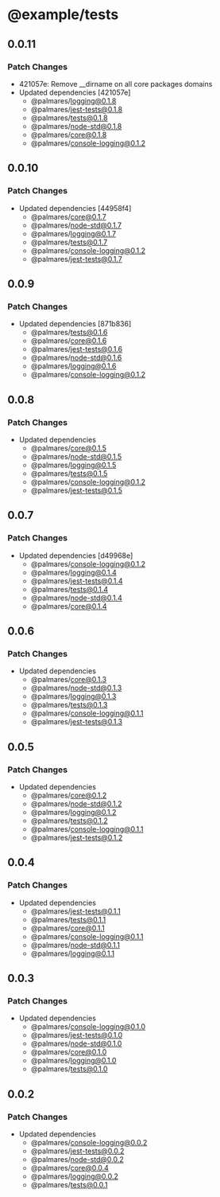# @example/tests

## 0.0.11

### Patch Changes

- 421057e: Remove \_\_dirname on all core packages domains
- Updated dependencies [421057e]
  - @palmares/logging@0.1.8
  - @palmares/jest-tests@0.1.8
  - @palmares/tests@0.1.8
  - @palmares/node-std@0.1.8
  - @palmares/core@0.1.8
  - @palmares/console-logging@0.1.2

## 0.0.10

### Patch Changes

- Updated dependencies [44958f4]
  - @palmares/core@0.1.7
  - @palmares/node-std@0.1.7
  - @palmares/logging@0.1.7
  - @palmares/tests@0.1.7
  - @palmares/console-logging@0.1.2
  - @palmares/jest-tests@0.1.7

## 0.0.9

### Patch Changes

- Updated dependencies [871b836]
  - @palmares/tests@0.1.6
  - @palmares/core@0.1.6
  - @palmares/jest-tests@0.1.6
  - @palmares/node-std@0.1.6
  - @palmares/logging@0.1.6
  - @palmares/console-logging@0.1.2

## 0.0.8

### Patch Changes

- Updated dependencies
  - @palmares/core@0.1.5
  - @palmares/node-std@0.1.5
  - @palmares/logging@0.1.5
  - @palmares/tests@0.1.5
  - @palmares/console-logging@0.1.2
  - @palmares/jest-tests@0.1.5

## 0.0.7

### Patch Changes

- Updated dependencies [d49968e]
  - @palmares/console-logging@0.1.2
  - @palmares/logging@0.1.4
  - @palmares/jest-tests@0.1.4
  - @palmares/tests@0.1.4
  - @palmares/node-std@0.1.4
  - @palmares/core@0.1.4

## 0.0.6

### Patch Changes

- Updated dependencies
  - @palmares/core@0.1.3
  - @palmares/node-std@0.1.3
  - @palmares/logging@0.1.3
  - @palmares/tests@0.1.3
  - @palmares/console-logging@0.1.1
  - @palmares/jest-tests@0.1.3

## 0.0.5

### Patch Changes

- Updated dependencies
  - @palmares/core@0.1.2
  - @palmares/node-std@0.1.2
  - @palmares/logging@0.1.2
  - @palmares/tests@0.1.2
  - @palmares/console-logging@0.1.1
  - @palmares/jest-tests@0.1.2

## 0.0.4

### Patch Changes

- Updated dependencies
  - @palmares/jest-tests@0.1.1
  - @palmares/tests@0.1.1
  - @palmares/core@0.1.1
  - @palmares/console-logging@0.1.1
  - @palmares/node-std@0.1.1
  - @palmares/logging@0.1.1

## 0.0.3

### Patch Changes

- Updated dependencies
  - @palmares/console-logging@0.1.0
  - @palmares/jest-tests@0.1.0
  - @palmares/node-std@0.1.0
  - @palmares/core@0.1.0
  - @palmares/logging@0.1.0
  - @palmares/tests@0.1.0

## 0.0.2

### Patch Changes

- Updated dependencies
  - @palmares/console-logging@0.0.2
  - @palmares/jest-tests@0.0.2
  - @palmares/node-std@0.0.2
  - @palmares/core@0.0.4
  - @palmares/logging@0.0.2
  - @palmares/tests@0.0.1
